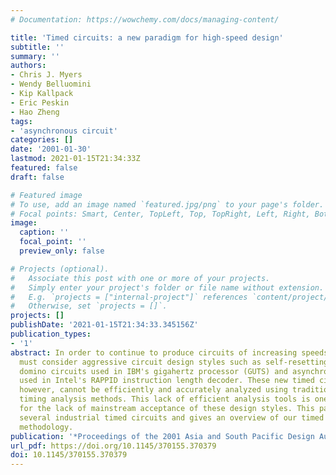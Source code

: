 ```yaml
---
# Documentation: https://wowchemy.com/docs/managing-content/

title: 'Timed circuits: a new paradigm for high-speed design'
subtitle: ''
summary: ''
authors:
- Chris J. Myers
- Wendy Belluomini
- Kip Kallpack
- Eric Peskin
- Hao Zheng
tags:
- 'asynchronous circuit'
categories: []
date: '2001-01-30'
lastmod: 2021-01-15T21:34:33Z
featured: false
draft: false

# Featured image
# To use, add an image named `featured.jpg/png` to your page's folder.
# Focal points: Smart, Center, TopLeft, Top, TopRight, Left, Right, BottomLeft, Bottom, BottomRight.
image:
  caption: ''
  focal_point: ''
  preview_only: false

# Projects (optional).
#   Associate this post with one or more of your projects.
#   Simply enter your project's folder or file name without extension.
#   E.g. `projects = ["internal-project"]` references `content/project/deep-learning/index.md`.
#   Otherwise, set `projects = []`.
projects: []
publishDate: '2021-01-15T21:34:33.345156Z'
publication_types:
- '1'
abstract: In order to continue to produce circuits of increasing speeds, designers
  must consider aggressive circuit design styles such as self-resetting or delayed-reset
  domino circuits used in IBM's gigahertz processor (GUTS) and asynchronous circuits
  used in Intel's RAPPID instruction length decoder. These new timed circuit styles,
  however, cannot be efficiently and accurately analyzed using traditional static
  timing analysis methods. This lack of efficient analysis tools is one of the reasons
  for the lack of mainstream acceptance of these design styles. This paper discusses
  several industrial timed circuits and gives an overview of our timed circuit design
  methodology.
publication: '*Proceedings of the 2001 Asia and South Pacific Design Automation Conference*'
url_pdf: https://doi.org/10.1145/370155.370379
doi: 10.1145/370155.370379
---
```

